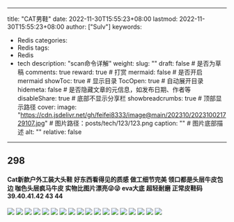 
---
title: "CAT男鞋"
date: 2022-11-30T15:55:23+08:00
lastmod: 2022-11-30T15:55:23+08:00
author: ["Sulv"]
keywords: 
- Redis
categories: 
- Redis
tags: 
- Redis
- tech
description: "scan命令详解"
weight:
slug: ""
draft: false # 是否为草稿
comments: true
reward: true # 打赏
mermaid: false # 是否开启mermaid
showToc: true # 显示目录
TocOpen: true # 自动展开目录
hidemeta: false # 是否隐藏文章的元信息，如发布日期、作者等
disableShare: true # 底部不显示分享栏
showbreadcrumbs: true # 顶部显示路径
cover:
    image: "https://cdn.jsdelivr.net/gh/feifei8333/image@main/202310/202310021729107.jpg" # 图片路径：posts/tech/123/123.png
    caption: "" # 图片底部描述
    alt: ""
    relative: false
---


## 298
<!--more-->

#### Cat新款户外工装大头鞋 好东西看得见的质感 做工细节完美 领口都是头层牛皮包边 咖色头层疯马牛皮 实物比图片漂亮😜😜  eva大底 超轻耐磨  正常皮鞋码39.40.41.42 43 44




![](https://cdn.jsdelivr.net/gh/feifei8333/image@main/202310/202310021729108.jpg)
![](https://cdn.jsdelivr.net/gh/feifei8333/image@main/202310/202310021729109.jpg)
![](https://cdn.jsdelivr.net/gh/feifei8333/image@main/202310/202310021729110.jpg)
![](https://cdn.jsdelivr.net/gh/feifei8333/image@main/202310/202310021729111.jpg)
![](https://cdn.jsdelivr.net/gh/feifei8333/image@main/202310/202310021729112.jpg)
![](https://cdn.jsdelivr.net/gh/feifei8333/image@main/202310/202310021729113.jpg)
![](https://cdn.jsdelivr.net/gh/feifei8333/image@main/202310/202310021729114.jpg)
![](https://cdn.jsdelivr.net/gh/feifei8333/image@main/202310/202310021729115.jpg)
![](https://cdn.jsdelivr.net/gh/feifei8333/image@main/202310/202310021729116.jpg)
![](https://cdn.jsdelivr.net/gh/feifei8333/image@main/202310/202310021729117.jpg)
![](https://cdn.jsdelivr.net/gh/feifei8333/image@main/202310/202310021729118.jpg)
![](https://cdn.jsdelivr.net/gh/feifei8333/image@main/202310/202310021729119.jpg)
![](https://cdn.jsdelivr.net/gh/feifei8333/image@main/202310/202310021729120.jpg)
![](https://cdn.jsdelivr.net/gh/feifei8333/image@main/202310/202310021729121.jpg)
![](https://cdn.jsdelivr.net/gh/feifei8333/image@main/202310/202310021729122.jpg)
![](https://cdn.jsdelivr.net/gh/feifei8333/image@main/202310/202310021729123.jpg)
![](https://cdn.jsdelivr.net/gh/feifei8333/image@main/202310/202310021729124.jpg)
![](https://cdn.jsdelivr.net/gh/feifei8333/image@main/202310/202310021729125.jpg)